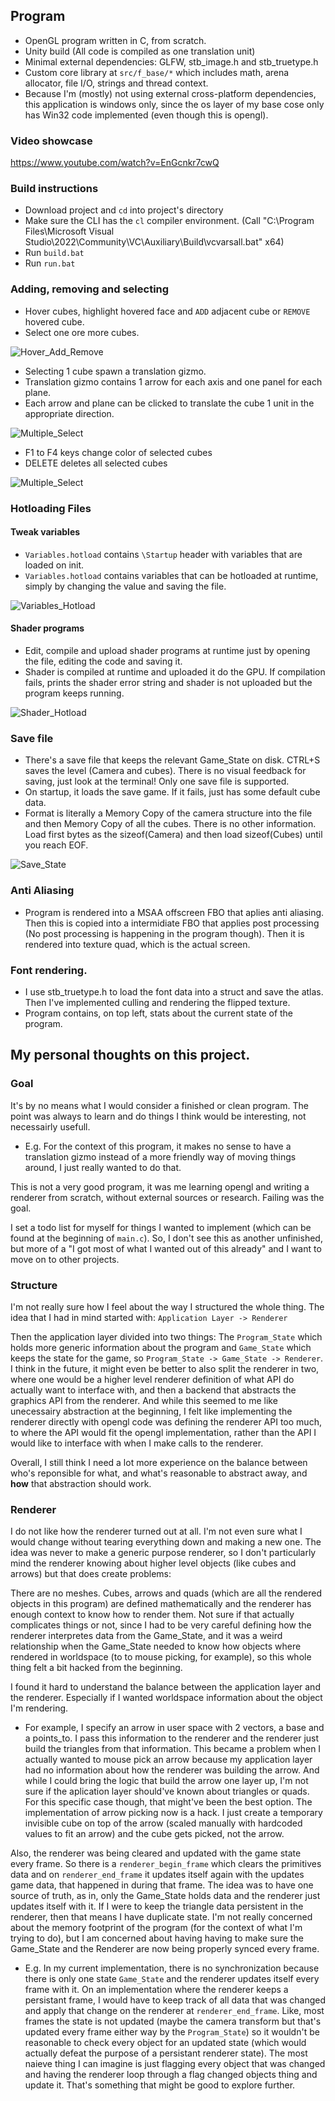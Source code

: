 ## Program
- OpenGL program written in C, from scratch.
- Unity build (All code is compiled as one translation unit)
- Minimal external dependencies: GLFW, stb_image.h and stb_truetype.h
- Custom core library at `src/f_base/*` which includes math, arena allocator, file I/O, strings and thread context.
- Because I'm (mostly) not using external cross-platform dependencies, this application is windows only, since the os layer of my base cose only has Win32 code implemented (even though this is opengl).

### Video showcase
https://www.youtube.com/watch?v=EnGcnkr7cwQ

### Build instructions
- Download project and `cd` into project's directory
- Make sure the CLI has the `cl` compiler environment. (Call "C:\Program Files\Microsoft Visual Studio\2022\Community\VC\Auxiliary\Build\vcvarsall.bat" x64)
- Run `build.bat`
- Run `run.bat`

### Adding, removing and selecting
- Hover cubes, highlight hovered face and `ADD` adjacent cube or `REMOVE` hovered cube.
- Select one ore more cubes.
 
![Hover_Add_Remove](readme.res/hover_add_remove.gif)

- Selecting 1 cube spawn a translation gizmo.
- Translation gizmo contains 1 arrow for each axis and one panel for each plane.
- Each arrow and plane can be clicked to translate the cube 1 unit in the appropriate direction.

![Multiple_Select](readme.res/translate_gizmo.gif)

- F1 to F4 keys change color of selected cubes
- DELETE deletes all selected cubes

![Multiple_Select](readme.res/multiple_select.gif)

### Hotloading Files
#### Tweak variables
- `Variables.hotload` contains `\Startup` header with variables that are loaded on init.
- `Variables.hotload` contains variables that can be hotloaded at runtime, simply by changing the value and saving the file.

![Variables_Hotload](readme.res/variables_hotload.gif)

#### Shader programs
- Edit, compile and upload shader programs at runtime just by opening the file, editing the code and saving it.
- Shader is compiled at runtime and uploaded it do the GPU. If compilation fails, prints the shader error string and shader is not uploaded but the program keeps running.

![Shader_Hotload](readme.res/shader_hotload.gif)

### Save file
- There's a save file that keeps the relevant Game_State on disk. CTRL+S saves the level (Camera and cubes). There is no visual feedback for saving, just look at the terminal! Only one save file is supported.
- On startup, it loads the save game. If it fails, just has some default cube data.
- Format is literally a Memory Copy of the camera structure into the file and then Memory Copy of all the cubes. There is no other information. Load first bytes as the sizeof(Camera) and then load sizeof(Cubes) until you reach EOF.

![Save_State](readme.res/save_state.gif)

### Anti Aliasing 
- Program is rendered into a MSAA offscreen FBO that aplies anti aliasing. Then this is copied into a intermidiate FBO that applies post processing (No post processing is happening in the program though). Then it is rendered into texture quad, which is the actual screen.

### Font rendering.
- I use stb_truetype.h to load the font data into a struct and save the atlas. Then I've implemented culling and rendering the flipped texture.
- Program contains, on top left, stats about the current state of the program. 

## My personal thoughts on this project.
### Goal
It's by no means what I would consider a finished or clean program. The point was always to learn and do things I think would be interesting, not necessairly usefull.
- E.g. For the context of this program, it makes no sense to have a translation gizmo instead of a more friendly way of moving things around, I just really wanted to do that.

This is not a very good program, it was me learning opengl and writing a renderer from scratch, without external sources or research. Failing was the goal.

I set a todo list for myself for things I wanted to implement (which can be found at the beginning of `main.c`). So, I don't see this as another unfinished, but more of a "I got most of what I wanted out of this already" and I want to move on to other projects.

### Structure
I'm not really sure how I feel about the way I structured the whole thing. The idea that I had in mind started with: `Application Layer -> Renderer`

Then the application layer divided into two things: The `Program_State` which holds more generic information about the program and `Game_State` which keeps the state for the game, so `Program_State -> Game_State -> Renderer`. I think in the future, it might even be better to also split the renderer in two, where one would be a higher level renderer definition of what API do actually want to interface with, and then a backend that abstracts the graphics API from the renderer. And while this seemed to me like unecessairy abstraction at the beginning, I felt like implementing the renderer directly with opengl code was defining the renderer API too much, to where the API would fit the opengl implementation, rather than the API I would like to interface with when I make calls to the renderer.

Overall, I still think I need a lot more experience on the balance between who's reponsible for what, and what's reasonable to abstract away, and **how** that abstraction should work.

### Renderer
I do not like how the renderer turned out at all. I'm not even sure what I would change without tearing everything down and making a new one. The idea was never to make a generic purpose renderer, so I don't particularly mind the renderer knowing about higher level objects (like cubes and arrows) but that does create problems:

There are no meshes. Cubes, arrows and quads (which are all the rendered objects in this program) are defined mathematically and the renderer has enough context to know how to render them. Not sure if that actually complicates things or not, since I had to be very careful defining how the renderer interpretes data from the Game_State, and it was a weird relationship when the Game_State needed to know how objects where rendered in worldspace (to to mouse picking, for example), so this whole thing felt a bit hacked from the beginning.

I found it hard to understand the balance between the application layer and the renderer. Especially if I wanted worldspace information about the object I'm rendering. 
  - For example, I specify an arrow in user space with 2 vectors, a base and a points_to. I pass this information to the renderer and the renderer just build the triangles from that information. This became a problem when I actually wanted to mouse pick an arrow because my application layer had no information about how the renderer was building the arrow. And while I could bring the logic that build the arrow one layer up, I'm not sure if the aplication layer should've known about triangles or quads. For this specific case though, that might've been the best option. The implementation of arrow picking now is a hack. I just create a temporary invisible cube on top of the arrow (scaled manually with hardcoded values to fit an arrow) and the cube gets picked, not the arrow.

Also, the renderer was being cleared and updated with the game state every frame. So there is a `renderer_begin_frame` which clears the primitives data and on `renderer_end_frame` it updates itself again with the updates game data, that happened in during that frame. The idea was to have one source of truth, as in, only the Game_State holds data and the renderer just updates itself with it. If I were to keep the triangle data persistent in the renderer, then that means I have duplicate state. I'm not really concerned about the memory footprint of the program (for the context of what I'm trying to do), but I am concerned about having having to make sure the Game_State and the Renderer are now being properly synced every frame. 
  - E.g. In my current implementation, there is no synchronization because there is only one state `Game_State` and the renderer updates itself every frame with it. On an implementation where the renderer keeps a persistant frame, I would have to keep track of all data that was changed and apply that change on the renderer at `renderer_end_frame`. Like, most frames the state is not updated (maybe the camera transform but that's updated every frame either way by the `Program_State`) so it wouldn't be reasonable to check every object for an updated state (which would actually defeat the purpose of a persistant renderer state). The most naieve thing I can imagine is just flagging every object that was changed and having the renderer loop through a flag changed objects thing and update it. That's something that might be good to explore further.
